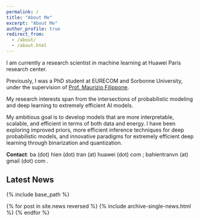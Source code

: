 ```yaml
---
permalink: /
title: "About Me"
excerpt: "About Me"
author_profile: true
redirect_from: 
  - /about/
  - /about.html
---
```


I am currently a research scientist in machine learning at Huawei Paris research center.


Previously, I was a PhD student at EURECOM and Sorbonne University, under the supervision of [Prof. Maurizio Filippone](https://scholar.google.com/citations?hl=en&user=ILUeAloAAAAJ).

My research interests span from the intersections of probabilistic modeling and deep learning to extremely efficient AI models.


My ambitious goal is to develop models that are more interpretable, scalable, and efficient in terms of both data and energy. I have been exploring improved priors, more efficient inference techniques for deep probabilistic models, and innovative paradigms for extremely efficient deep learning through binarization and quantization.

<!-- Please feel free to check out my list of publications, software and contact me for a research discussion. -->

**Contact**: ba (dot) hien (dot) tran (at) huawei (dot) com ; bahientranvn (at) gmail (dot) com .


## Latest News
{% include base_path %}

{% for post in site.news reversed %}
  {% include archive-single-news.html %}
{% endfor %}
